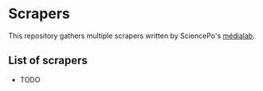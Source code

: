 # Scrapers

This repository gathers multiple scrapers written by SciencePo's [médialab](https://github.com/medialab/).

## List of scrapers

* TODO
